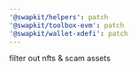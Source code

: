 ```yaml
---
'@swapkit/helpers': patch
'@swapkit/toolbox-evm': patch
'@swapkit/wallet-xdefi': patch
---
```


filter out nfts & scam assets
